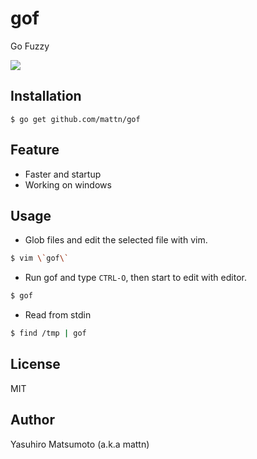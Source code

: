 # gof

Go Fuzzy

![](https://gist.github.com/mattn/7393210/raw/a3b16e248e24749f850859a9bd01a5e6893ed914/gof.gif)

## Installation

    $ go get github.com/mattn/gof

## Feature

* Faster and startup
* Working on windows

## Usage

* Glob files and edit the selected file with vim.

```sh
$ vim \`gof\`
```

* Run gof and type `CTRL-O`, then start to edit with editor.

```sh
$ gof
```

* Read from stdin

```sh
$ find /tmp | gof
```

## License

MIT

## Author

Yasuhiro Matsumoto (a.k.a mattn)
